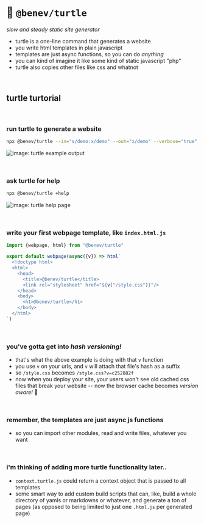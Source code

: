 
# 🐢 `@benev/turtle`

*slow and steady static site generator*

- turtle is a one-line command that generates a website
- you write html templates in plain javascript
- templates are just async functions, so you can do *anything*
- you can kind of imagine it like some kind of static javascript "php"
- turtle also copies other files like css and whatnot

<br/>

## turtle turtorial

<br/>

### run turtle to generate a website

```sh
npx @benev/turtle --in="s/demo:x/demo" --out="x/demo" --verbose="true"
```

![image: turtle example output](https://i.imgur.com/IpAi0rF.png)

<br/>

### ask turtle for help

```sh
npx @benev/turtle +help
```

![image: turtle help page](https://i.imgur.com/zT8mtFO.png)

<br/>

### write your first webpage template, like `index.html.js`

```js
import {webpage, html} from "@benev/turtle"

export default webpage(async({v}) => html`
  <!doctype html>
  <html>
    <head>
      <title>@benev/turtle</title>
      <link rel="stylesheet" href="${v("/style.css")}"/>
    </head>
    <body>
      <h1>@benev/turtle</h1>
    </body>
  </html>
`)
```

<br/>

### you've gotta get into *hash versioning!*
- that's what the above example is doing with that `v` function
- you use `v` on your urls, and `v` will attach that file's hash as a suffix
- so `/style.css` becomes `/style.css?v=c252882f`
- now when you deploy your site, your users won't see old cached css files that break your website -- now the browser cache becomes *version aware!* 🤯

<br/>

### remember, the templates are just async js functions
- so you can import other modules, read and write files, whatever you want

<br/>

### i'm thinking of adding more turtle functionality later..
- `context.turtle.js` could return a context object that is passed to all templates
- some smart way to add custom build scripts that can, like, build a whole directory of yamls or markdowns or whatever, and generate a ton of pages (as opposed to being limited to just one `.html.js` per generated page)

